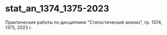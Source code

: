 # stat_an_1374_1375-2023
Практические работы по дисциплине "Статистический анализ", гр. 1374, 1375, 2023 г.
